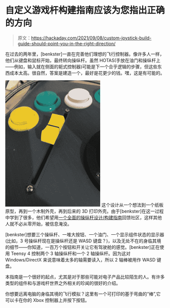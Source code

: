 # 自定义游戏杆构建指南应该为您指出正确的方向

> 原文：<https://hackaday.com/2021/09/08/custom-joystick-build-guide-should-point-you-in-the-right-direction/>

在过去的两年里，[benkster]一直在完善他们理想的飞行控制器。像许多人一样，他们从键盘和鼠标开始，最终转向操纵杆。虽然 HOTAS(手放在油门和操纵杆上——例如，输入就在侧面的轭式控制器)可能是下一个合乎逻辑的步骤，但这些东西成本太高。很自然，答案是建造一个，最好是花更少的钱。嘿，这是有可能的。

[![](img/c9b9c2cf61f5cb4168b9c947ca8e3fc6.png)](https://hackaday.com/wp-content/uploads/2021/09/joysticks-btns-slider.jpg) 这个设计从一个想法到一个纸板原型，再到一个木制外壳，再到后来的 3D 打印外壳。由于[benkster]在这一过程中学到了很多，他们希望用[一个全面的操纵杆设计/构建指南](https://hackaday.io/project/181309-a-guide-to-custom-joysticks)回馈社区，这样其他人就不必从零开始，被信息淹没。

[benkster]想要三个操纵杆、一堆大按钮、一个油门、一个显示组件状态的显示器(比如，3 号操纵杆现在是操纵杆还是 WASD 键盘？)，以及无处不在的身临其境的细节——你知道，一百万个按钮和开关让它有驾驶舱的感觉。[benkster]正在使用 Teensy 4 控制两个 3 轴操纵杆和一个 2 轴操纵杆。因为这对 Windows/DirectX 来说意味着太多的轴需要读入，所以 2 轴棒被用作 WASD 键盘。

本指南是一个很好的起点，尤其是对于那些可能对电子产品比较陌生的人。有许多类型的组件和与游戏杆世界之外相关的珍闻的很好的介绍。

你想要远离电脑的身临其境的飞行模拟？这里有一个可打印的基于弯曲的“棒”,它可以卡在你的 Xbox 控制器上并按下按钮。